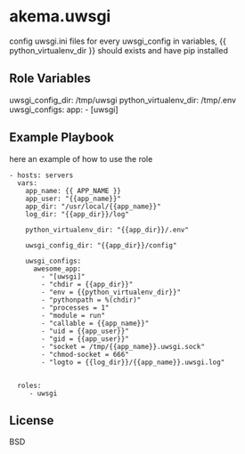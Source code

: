 akema.uwsgi
===========

config uwsgi.ini files for every uwsgi_config in variables, {{ python_virtualenv_dir }} should exists and have pip installed

Role Variables
--------------

uwsgi_config_dir: /tmp/uwsgi
python_virtualenv_dir: /tmp/.env
uwsgi_configs:
  app:
    - [uwsgi]


Example Playbook
----------------

here an example of how to use the role

    - hosts: servers  
      vars:
        app_name: {{ APP_NAME }}
        app_user: "{{app_name}}"
        app_dir: "/usr/local/{{app_name}}"
        log_dir: "{{app_dir}}/log"
    
        python_virtualenv_dir: "{{app_dir}}/.env"
    
        uwsgi_config_dir: "{{app_dir}}/config"
        
        uwsgi_configs:
          awesome_app:
            - "[uwsgi]"
            - "chdir = {{app_dir}}"
            - "env = {{python_virtualenv_dir}}"
            - "pythonpath = %(chdir)"
            - "processes = 1"
            - "module = run"
            - "callable = {{app_name}}"
            - "uid = {{app_user}}"
            - "gid = {{app_user}}"
            - "socket = /tmp/{{app_name}}.uwsgi.sock"
            - "chmod-socket = 666"
            - "logto = {{log_dir}}/{{app_name}}.uwsgi.log"

            
      roles:
         - uwsgi


License
-------

BSD
